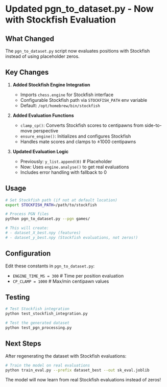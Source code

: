# Updated pgn_to_dataset.py - Now with Stockfish Evaluation

## What Changed

The `pgn_to_dataset.py` script now evaluates positions with Stockfish instead of using placeholder zeros.

## Key Changes

1. **Added Stockfish Engine Integration**
   - Imports `chess.engine` for Stockfish interface
   - Configurable Stockfish path via `STOCKFISH_PATH` env variable
   - Default: `/opt/homebrew/bin/stockfish`

2. **Added Evaluation Functions**
   - `clamp_cp()`: Converts Stockfish scores to centipawns from side-to-move perspective
   - `ensure_engine()`: Initializes and configures Stockfish
   - Handles mate scores and clamps to ±1000 centipawns

3. **Updated Evaluation Logic**
   - Previously: `y_list.append(0)`  # Placeholder
   - Now: Uses `engine.analyse()` to get real evaluations
   - Includes error handling with fallback to 0

## Usage

```bash
# Set Stockfish path (if not at default location)
export STOCKFISH_PATH=/path/to/stockfish

# Process PGN files
python pgn_to_dataset.py --pgn games/

# This will create:
# - dataset_X_best.npy (features)
# - dataset_y_best.npy (Stockfish evaluations, not zeros!)
```

## Configuration

Edit these constants in `pgn_to_dataset.py`:
- `ENGINE_TIME_MS = 300`  # Time per position evaluation
- `CP_CLAMP = 1000`       # Max/min centipawn values

## Testing

```bash
# Test Stockfish integration
python test_stockfish_integration.py

# Test the generated dataset
python test_pgn_processing.py
```

## Next Steps

After regenerating the dataset with Stockfish evaluations:

```bash
# Train the model on real evaluations
python train_eval.py --prefix dataset_best --out sk_eval.joblib
```

The model will now learn from real Stockfish evaluations instead of zeros!
